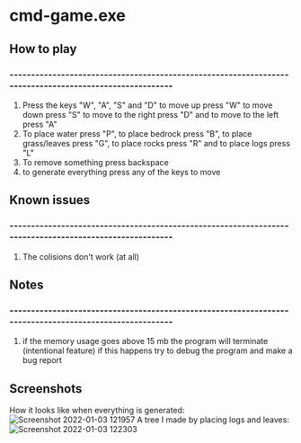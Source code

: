 # cmd-game.exe

## How to play
### -------------------------------------------------------------------------------------------------------

1. Press the keys "W", "A", "S" and "D" to move up press "W" to move down press "S" to move to the right press "D" and to move to the left press "A"
2. To place water press "P", to place bedrock press "B", to place grass/leaves press "G", to place rocks press "R" and to place logs press "L"
3. To remove something press backspace 
4. to generate everything press any of the keys to move


##  Known issues
### -------------------------------------------------------------------------------------------------------
1. The colisions don't work (at all)

## Notes
### -------------------------------------------------------------------------------------------------------
1. if the memory usage goes above 15 mb the program will terminate (intentional feature) if this happens try to debug the program and make a bug report
## Screenshots
How it looks like when everything is generated:
![Screenshot 2022-01-03 121957](https://user-images.githubusercontent.com/72581470/147960151-f2eb3844-31bc-4e82-8c08-1937ffee471c.png)
A tree I made by placing logs and leaves:
![Screenshot 2022-01-03 122303](https://user-images.githubusercontent.com/72581470/147960430-20525673-ee28-474a-afb2-19e68884f4b7.png)
